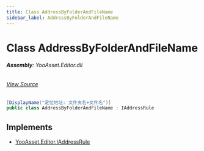 ```yaml
---
title: Class AddressByFolderAndFileName
sidebar_label: AddressByFolderAndFileName
---
```

# Class AddressByFolderAndFileName


###### **Assembly**: YooAsset.Editor.dll
###### [View Source](https://github.com/tuyoogame/YooAsset/blob/main/Assets/YooAsset/Editor/AssetBundleCollector/DefaultAddressRule.cs#L33)
```csharp title="Declaration"
[DisplayName("定位地址: 文件夹名+文件名")]
public class AddressByFolderAndFileName : IAddressRule
```

## Implements

* [YooAsset.Editor.IAddressRule](../YooAsset.Editor/IAddressRule.md)
